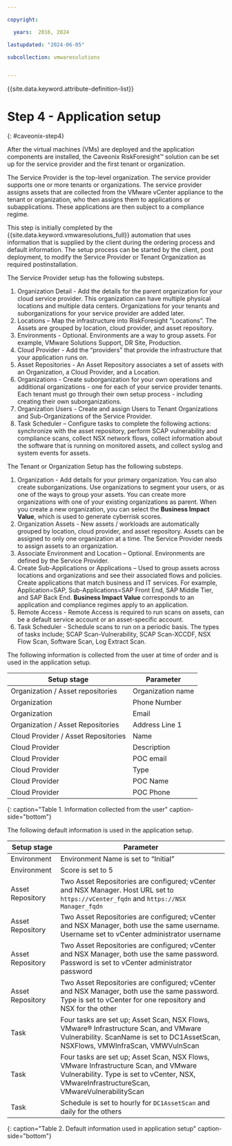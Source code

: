 ```yaml
---

copyright:

  years:  2016, 2024

lastupdated: "2024-06-05"

subcollection: vmwaresolutions


---
```


{{site.data.keyword.attribute-definition-list}}

# Step 4 - Application setup
{: #caveonix-step4}

After the virtual machines (VMs) are deployed and the application components are installed, the Caveonix RiskForesight™ solution can be set up for the service provider and the first tenant or organization.

The Service Provider is the top-level organization. The service provider supports one or more tenants or organizations. The service provider assigns assets that are collected from the VMware vCenter appliance to the tenant or organization, who then assigns them to applications or subapplications. These applications are then subject to a compliance regime.

This step is initially completed by the {{site.data.keyword.vmwaresolutions_full}} automation that uses information that is supplied by the client during the ordering process and default information. The setup process can be started by the client, post deployment, to modify the Service Provider or Tenant Organization as required postinstallation.

The Service Provider setup has the following substeps.
1. Organization Detail - Add the details for the parent organization for your cloud service provider. This organization can have multiple physical locations and multiple data centers. Organizations for your tenants and suborganizations for your service provider are added later.
2. Locations – Map the infrastructure into RiskForesight "Locations”. The Assets are grouped by location, cloud provider, and asset repository.
3. Environments - Optional. Environments are a way to group assets. For example, VMware Solutions Support, DR Site, Production.
4. Cloud Provider - Add the “providers” that provide the infrastructure that your application runs on.
5. Asset Repositories - An Asset Repository associates a set of assets with an Organization, a Cloud Provider, and a Location.
6. Organizations - Create suborganization for your own operations and additional organizations - one for each of your service provider tenants. Each tenant must go through their own setup process - including creating their own suborganizations.
7. Organization Users - Create and assign Users to Tenant Organizations and Sub-Organizations of the Service Provider.
8. Task Scheduler – Configure tasks to complete the following actions: synchronize with the asset repository, perform SCAP vulnerability and compliance scans, collect NSX network flows, collect information about the software that is running on monitored assets, and collect syslog and system events for assets.

The Tenant or Organization Setup has the following substeps.
1. Organization - Add details for your primary organization. You can also create suborganizations. Use organizations to segment your users, or as one of the ways to group your assets. You can create more organizations with one of your existing organizations as parent. When you create a new organization, you can select the **Business Impact Value**, which is used to generate cyberrisk scores.
2. Organization Assets - New assets / workloads are automatically grouped by location, cloud provider, and asset repository. Assets can be assigned to only one organization at a time. The Service Provider needs to assign assets to an organization.
3. Associate Environment and Location – Optional. Environments are defined by the Service Provider.
4. Create Sub-Applications or Applications – Used to group assets across locations and organizations and see their associated flows and policies. Create applications that match business and IT services. For example, Application=SAP, Sub-Applications=SAP Front End, SAP Middle Tier, and SAP Back End. **Business Impact Value** corresponds to an application and compliance regimes apply to an application.
5. Remote Access - Remote Access is required to run scans on assets, can be a default service account or an asset-specific account.
6. Task Scheduler - Schedule scans to run on a periodic basis. The types of tasks include; SCAP Scan-Vulnerability, SCAP Scan-XCCDF, NSX Flow Scan, Software Scan, Log Extract Scan.

The following information is collected from the user at time of order and is used in the application setup.

|Setup stage |Parameter |
|---|---|
|Organization / Asset repositories | Organization name |
|Organization | Phone Number |
|Organization | Email |
|Organization / Asset Repositories | Address Line 1 |
|Cloud Provider / Asset Repositories |Name |
|Cloud Provider |Description |
|Cloud Provider |POC email |
|Cloud Provider |Type|
|Cloud Provider |POC Name |
|Cloud Provider |POC Phone |
{: caption="Table 1. Information collected from the user" caption-side="bottom"}

The following default information is used in the application setup.

| Setup stage | Parameter |
|---|---|
| Environment | Environment Name is set to “Initial”|
| Environment | Score is set to 5|
| Asset Repository | Two Asset Repositories are configured; vCenter and NSX Manager. Host URL set to `https://vCenter_fqdn` and `https://NSX Manager_fqdn` |
| Asset Repository | Two Asset Repositories are configured; vCenter and NSX Manager, both use the same username. Username set to vCenter administrator username|
| Asset Repository | Two Asset Repositories are configured; vCenter and NSX Manager, both use the same password. Password is set to vCenter administrator password
| Asset Repository | Two Asset Repositories are configured; vCenter and NSX Manager, both use the same password. Type is set to vCenter for one repository and NSX for the other
| Task | Four tasks are set up; Asset Scan, NSX Flows, VMware® Infrastructure Scan, and VMware Vulnerability. ScanName is set to DC1AssetScan, NSXFlows, VMWInfraScan, VMWVulnScan |
| Task | Four tasks are set up; Asset Scan, NSX Flows, VMware Infrastructure Scan, and VMware Vulnerability. Type is set to vCenter, NSX, VMwareInfrastructureScan, VMwareVulnerabilityScan |
| Task | Schedule is set to hourly for `DC1AssetScan` and daily for the others |
{: caption="Table 2. Default information used in application setup" caption-side="bottom"}
